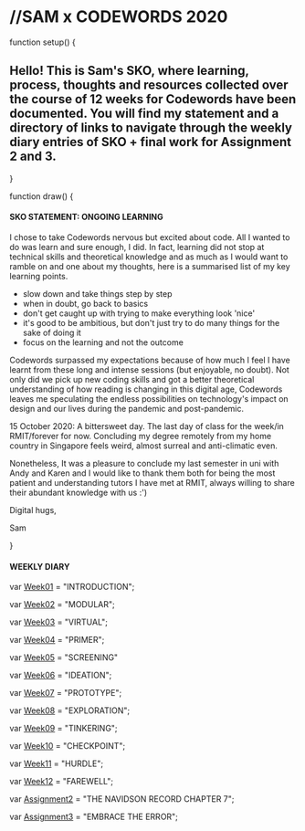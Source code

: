 # //SAM x CODEWORDS 2020

function setup() {
## Hello! This is Sam's SKO, where learning, process, thoughts and resources collected over the course of 12 weeks for Codewords have been documented. You will find my statement and a directory of links to navigate through the weekly diary entries of SKO + final work for Assignment 2 and 3. 
}

function draw() {
#### SKO STATEMENT: ONGOING LEARNING 

I chose to take Codewords nervous but excited about code. All I wanted to do was learn and sure enough, I did. In fact, learning did not stop at technical skills and theoretical knowledge and as much as I would want to ramble on and one about my thoughts, here is a summarised list of my key learning points. 

- slow down and take things step by step
- when in doubt, go back to basics
- don't get caught up with trying to make everything look 'nice' 
- it's good to be ambitious, but don't just try to do many things for the sake of doing it 
- focus on the learning and not the outcome 

Codewords surpassed my expectations because of how much I feel I have learnt from these long and intense sessions (but enjoyable, no doubt). Not only did we pick up new coding skills and got a better theoretical understanding of how reading is changing in this digital age, Codewords leaves me speculating the endless possibilities on technology's impact on design and our lives during the pandemic and post-pandemic. 

15 October 2020: A bittersweet day. The last day of class for the week/in RMIT/forever for now. Concluding my degree remotely from my home country in Singapore feels weird, almost surreal and anti-climatic even. 

Nonetheless, It was a pleasure to conclude my last semester in uni with Andy and Karen and I would like to thank them both for being the most patient and understanding tutors I have met at RMIT, always willing to share their abundant knowledge with us :') 

Digital hugs, 

Sam 

}

#### WEEKLY DIARY

var [Week01](https://samanthangsy.github.io/codewords/Weekly%20Diary/01/) = "INTRODUCTION";

var [Week02](https://samanthangsy.github.io/codewords/Weekly%20Diary/02/) = "MODULAR";

var [Week03](https://samanthangsy.github.io/codewords/Weekly%20Diary/03/) = "VIRTUAL";

var [Week04](https://samanthangsy.github.io/codewords/Weekly%20Diary/04/) = "PRIMER";

var [Week05](https://samanthangsy.github.io/codewords/Weekly%20Diary/05/) = "SCREENING"

var [Week06](https://samanthangsy.github.io/codewords/Weekly%20Diary/06/) = "IDEATION"; 

var [Week07](https://samanthangsy.github.io/codewords/Weekly%20Diary/07/) = "PROTOTYPE";

var [Week08](https://samanthangsy.github.io/codewords/Weekly%20Diary/08/) = "EXPLORATION";

var [Week09](https://samanthangsy.github.io/codewords/Weekly%20Diary/09/) = "TINKERING";

var [Week10](https://samanthangsy.github.io/codewords/Weekly%20Diary/10/) = "CHECKPOINT";

var [Week11](https://samanthangsy.github.io/codewords/Weekly%20Diary/11/) = "HURDLE";

var [Week12](https://samanthangsy.github.io/codewords/Weekly%20Diary/12/) = "FAREWELL";

var [Assignment2](https://www.youtube.com/watch?v=leyVlwvDqNM&feature=youtu.be) = "THE NAVIDSON RECORD CHAPTER 7";

var [Assignment3](https://samanthangsy.github.io/codewords/Final/) = "EMBRACE THE ERROR";


